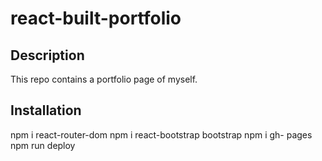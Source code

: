 # react-built-portfolio

## Description

This repo contains a portfolio page of myself.

## Installation

npm i react-router-dom
npm i react-bootstrap bootstrap
npm i gh- pages
npm run deploy